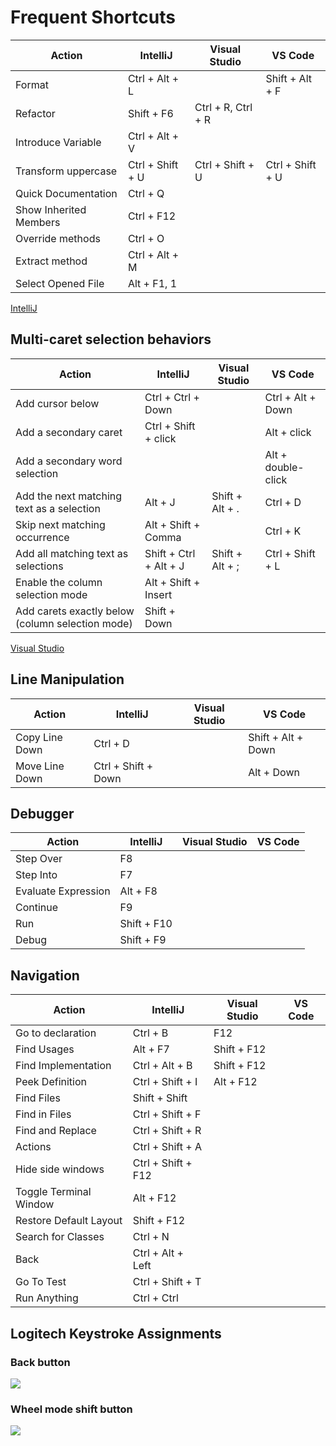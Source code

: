# Frequent Shortcuts

| Action                 | IntelliJ         | Visual Studio      | VS Code          |
| ---------------------- | ---------------- | ------------------ | ---------------- |
| Format                 | Ctrl + Alt + L   |                    | Shift + Alt + F  |
| Refactor               | Shift + F6       | Ctrl + R, Ctrl + R |                  |
| Introduce Variable     | Ctrl + Alt + V   |                    |                  |
| Transform uppercase    | Ctrl + Shift + U | Ctrl + Shift + U   | Ctrl + Shift + U |
| Quick Documentation    | Ctrl + Q         |                    |                  |
| Show Inherited Members | Ctrl + F12       |                    |                  |
| Override methods       | Ctrl + O         |                    |                  |
| Extract method         | Ctrl + Alt + M   |                    |                  |
| Select Opened File     | Alt + F1, 1      |                    |                  |

[IntelliJ](https://www.jetbrains.com/help/idea/mastering-keyboard-shortcuts.html)

## Multi-caret selection behaviors

| Action                                           | IntelliJ               | Visual Studio   | VS Code            |
| ------------------------------------------------ | ---------------------- | --------------- | ------------------ |
| Add cursor below                                 | Ctrl + Ctrl + Down     |                 | Ctrl + Alt + Down  |
| Add a secondary caret                            | Ctrl + Shift + click   |                 | Alt + click        |
| Add a secondary word selection                   |                        |                 | Alt + double-click |
| Add the next matching text as a selection        | Alt + J                | Shift + Alt + . | Ctrl + D           |
| Skip next matching occurrence                    | Alt + Shift + Comma    |                 | Ctrl + K           |
| Add all matching text as selections              | Shift + Ctrl + Alt + J | Shift + Alt + ; | Ctrl + Shift + L   |
| Enable the column selection mode                 | Alt + Shift + Insert   |                 |                    |
| Add carets exactly below (column selection mode) | Shift + Down           |                 |                    |

[Visual Studio](https://docs.microsoft.com/en-us/visualstudio/ide/finding-and-replacing-text?view=vs-2019#multi-caret-selection)

## Line Manipulation

| Action         | IntelliJ            | Visual Studio | VS Code            |
| -------------- | ------------------- | ------------- | ------------------ |
| Copy Line Down | Ctrl + D            |               | Shift + Alt + Down |
| Move Line Down | Ctrl + Shift + Down |               | Alt + Down         |

## Debugger

| Action              | IntelliJ    | Visual Studio | VS Code |
| ------------------- | ----------- | ------------- | ------- |
| Step Over           | F8          |               |         |
| Step Into           | F7          |               |         |
| Evaluate Expression | Alt + F8    |               |         |
| Continue            | F9          |               |         |
| Run                 | Shift + F10 |               |         |
| Debug               | Shift + F9  |               |         |

## Navigation

| Action                 | IntelliJ           | Visual Studio | VS Code |
| ---------------------- | ------------------ | ------------- | ------- |
| Go to declaration      | Ctrl + B           | F12           |         |
| Find Usages            | Alt + F7           | Shift + F12   |         |
| Find Implementation    | Ctrl + Alt + B     | Shift + F12   |         |
| Peek Definition        | Ctrl + Shift + I   | Alt + F12     |         |
| Find Files             | Shift + Shift      |               |         |
| Find in Files          | Ctrl + Shift + F   |               |         |
| Find and Replace       | Ctrl + Shift + R   |               |         |
| Actions                | Ctrl + Shift + A   |               |         |
| Hide side windows      | Ctrl + Shift + F12 |               |         |
| Toggle Terminal Window | Alt + F12          |               |         |
| Restore Default Layout | Shift + F12        |               |         |
| Search for Classes     | Ctrl + N           |               |         |
| Back                   | Ctrl + Alt + Left  |               |         |
| Go To Test             | Ctrl + Shift + T   |               |         |
| Run Anything           | Ctrl + Ctrl        |               |         |

## Logitech Keystroke Assignments

### Back button

![](https://i.ibb.co/Jj0hRhL/image.png)

### Wheel mode shift button

![](https://i.ibb.co/7XVzfBz/image.png)
